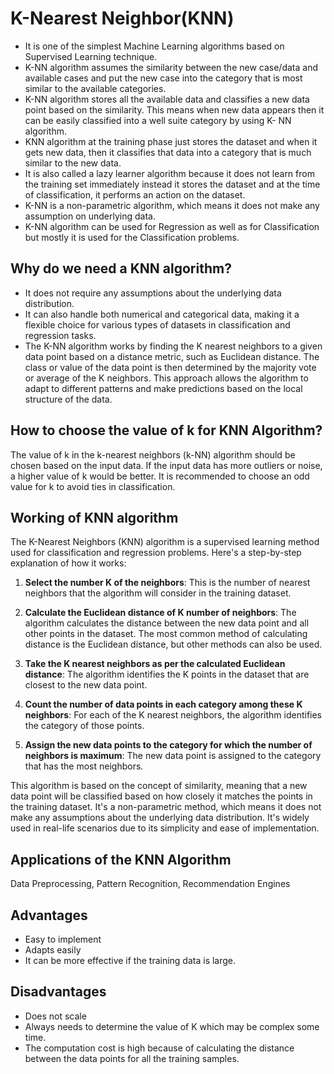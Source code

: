 # K-Nearest Neighbor(KNN)
- It is one of the simplest Machine Learning algorithms based on Supervised Learning technique.
- K-NN algorithm assumes the similarity between the new case/data and available cases and put the new case into the category that is most similar to the available categories.
- K-NN algorithm stores all the available data and classifies a new data point based on the similarity. This means when new data appears then it can be easily classified into a well suite category by using K- NN algorithm.
- KNN algorithm at the training phase just stores the dataset and when it gets new data, then it classifies that data into a category that is much similar to the new data.
- It is also called a lazy learner algorithm because it does not learn from the training set immediately instead it stores the dataset and at the time of classification, it performs an action on the dataset.
- K-NN is a non-parametric algorithm, which means it does not make any assumption on underlying data.
- K-NN algorithm can be used for Regression as well as for Classification but mostly it is used for the Classification problems.

## Why do we need a KNN algorithm?
- It does not require any assumptions about the underlying data distribution.
- It can also handle both numerical and categorical data, making it a flexible choice for various types of datasets in classification and regression tasks.
- The K-NN algorithm works by finding the K nearest neighbors to a given data point based on a distance metric, such as Euclidean distance. The class or value of the data point is then determined by the majority vote or average of the K neighbors. This approach allows the algorithm to adapt to different patterns and make predictions based on the local structure of the data.

## How to choose the value of k for KNN Algorithm?
The value of k in the k-nearest neighbors (k-NN) algorithm should be chosen based on the input data. If the input data has more outliers or noise, a higher value of k would be better. It is recommended to choose an odd value for k to avoid ties in classification.

## Working of KNN algorithm
The K-Nearest Neighbors (KNN) algorithm is a supervised learning method used for classification and regression problems. Here's a step-by-step explanation of how it works:

1. **Select the number K of the neighbors**: This is the number of nearest neighbors that the algorithm will consider in the training dataset.

2. **Calculate the Euclidean distance of K number of neighbors**: The algorithm calculates the distance between the new data point and all other points in the dataset. The most common method of calculating distance is the Euclidean distance, but other methods can also be used.

3. **Take the K nearest neighbors as per the calculated Euclidean distance**: The algorithm identifies the K points in the dataset that are closest to the new data point.

4. **Count the number of data points in each category among these K neighbors**: For each of the K nearest neighbors, the algorithm identifies the category of those points.

5. **Assign the new data points to the category for which the number of neighbors is maximum**: The new data point is assigned to the category that has the most neighbors.

This algorithm is based on the concept of similarity, meaning that a new data point will be classified based on how closely it matches the points in the training dataset. It's a non-parametric method, which means it does not make any assumptions about the underlying data distribution. It's widely used in real-life scenarios due to its simplicity and ease of implementation.

## Applications of the KNN Algorithm
Data Preprocessing, Pattern Recognition, Recommendation Engines

## Advantages
- Easy to implement
- Adapts easily
- It can be more effective if the training data is large.

## Disadvantages
- Does not scale
- Always needs to determine the value of K which may be complex some time.
- The computation cost is high because of calculating the distance between the data points for all the training samples.
